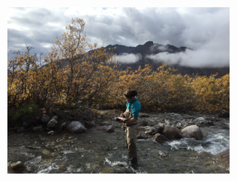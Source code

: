 <img src="images/Frances_Trevor_Arctic-LTER_scaled.jpg">
<div w3-include-html="docs/index.html"></div>
   <script>
      function addHTML() {
         var el, i, domEl, fileName, xmlHttp;
         
         /*Iterate all DOM*/
         el = document.getElementsByTagName("*");
         for (i = 0; i < el.length; i++) {
            domEl = el[i];
            
            /*find the element having w3-include-html attribute*/
            fileName = domEl.getAttribute("w3-include-html");
            if (fileName) {
               
               /*http request with attribute value as file name*/
               xmlHttp = new XMLHttpRequest();
               xmlHttp.onreadystatechange = function() {
                  if (this.readyState == 4) {
                     if (this.status == 200) {
                        domEl.innerHTML = this.responseText;
                     }
                     if (this.status == 404) {
                        domEl.innerHTML = "Page not found.";
                     }
                     
                     /* Remove the attribute and invoke the function again*/
                     domEl.removeAttribute("w3-include-html");
                     addHTML();
                  }
               }
               xmlHttp.open("GET", fileName, true);
               xmlHttp.send();
               
               /*function ends*/
               return;
            }
         }
      }
      addHTML();
   </script>

